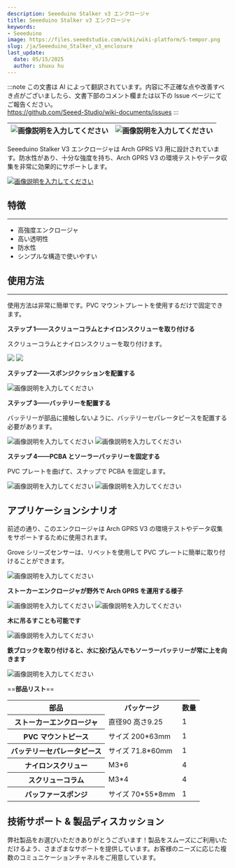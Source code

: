 ```yaml
---
description: Seeeduino Stalker v3 エンクロージャ
title: Seeeduino Stalker v3 エンクロージャ
keywords:
- Seeeduino 
image: https://files.seeedstudio.com/wiki/wiki-platform/S-tempor.png
slug: /ja/Seeeduino_Stalker_v3_enclosure
last_update:
  date: 05/15/2025
  author: shuxu hu
---
```

:::note
この文書は AI によって翻訳されています。内容に不正確な点や改善すべき点がございましたら、文書下部のコメント欄または以下の Issue ページにてご報告ください。  
https://github.com/Seeed-Studio/wiki-documents/issues
:::

|![画像説明を入力してください](https://files.seeedstudio.com/wiki/Seeeduino_Stalker_v3_enclosure/img/IMG_0738.JPG)|![画像説明を入力してください](https://files.seeedstudio.com/wiki/Seeeduino_Stalker_v3_enclosure/img/IMG_0741.JPG)
|---|---|

Seeeduino Stalker V3 エンクロージャは Arch GPRS V3 用に設計されています。防水性があり、十分な強度を持ち、Arch GPRS V3 の環境テストやデータ収集を非常に効果的にサポートします。

[![画像説明を入力してください](https://files.seeedstudio.com/wiki/Seeed-WiKi/docs/images/300px-Get_One_Now_Banner-ragular.png)](https://www.seeedstudio.com/Seeeduino-Stalker-v3-enclosure-p-2419.html)

## 特徴
---
* 高強度エンクロージャ
* 高い透明性
* 防水性
* シンプルな構造で使いやすい

## 使用方法
---
使用方法は非常に簡単です。PVC マウントプレートを使用するだけで固定できます。

**ステップ 1——スクリューコラムとナイロンスクリューを取り付ける**

スクリューコラムとナイロンスクリューを取り付けます。

![](https://files.seeedstudio.com/wiki/Seeeduino_Stalker_v3_enclosure/img/IMG_0762.JPG)
![](https://files.seeedstudio.com/wiki/Seeeduino_Stalker_v3_enclosure/img/IMG_0757.JPG)

**ステップ 2——スポンジクッションを配置する**

![画像説明を入力してください](https://files.seeedstudio.com/wiki/Seeeduino_Stalker_v3_enclosure/img/IMG_0749.JPG)

**ステップ 3——バッテリーを配置する**

バッテリーが部品に接触しないように、バッテリーセパレータピースを配置する必要があります。

![画像説明を入力してください](https://files.seeedstudio.com/wiki/Seeeduino_Stalker_v3_enclosure/img/IMG_0766.JPG)
![画像説明を入力してください](https://files.seeedstudio.com/wiki/Seeeduino_Stalker_v3_enclosure/img/IMG_0750.JPG)

**ステップ 4——PCBA とソーラーバッテリーを固定する**

PVC プレートを曲げて、スナップで PCBA を固定します。

![画像説明を入力してください](https://files.seeedstudio.com/wiki/Seeeduino_Stalker_v3_enclosure/img/IMG_0752.JPG)
![画像説明を入力してください](https://files.seeedstudio.com/wiki/Seeeduino_Stalker_v3_enclosure/img/IMG_0756.JPG)

## アプリケーションシナリオ

前述の通り、このエンクロージャは Arch GPRS V3 の環境テストやデータ収集をサポートするために使用されます。

Grove シリーズセンサーは、リベットを使用して PVC プレートに簡単に取り付けることができます。

![画像説明を入力してください](https://files.seeedstudio.com/wiki/Seeeduino_Stalker_v3_enclosure/img/IMG_0764.JPG)

**ストーカーエンクロージャが野外で Arch GPRS を運用する様子**

![画像説明を入力してください](https://files.seeedstudio.com/wiki/Seeeduino_Stalker_v3_enclosure/img/P50130-115633.jpg)
![画像説明を入力してください](https://files.seeedstudio.com/wiki/Seeeduino_Stalker_v3_enclosure/img/P50130-115712.jpg)

**木に吊るすことも可能です**

![画像説明を入力してください](https://files.seeedstudio.com/wiki/Seeeduino_Stalker_v3_enclosure/img/P50130-120105.jpg)

**鉄ブロックを取り付けると、水に投げ込んでもソーラーバッテリーが常に上を向きます**

![画像説明を入力してください](https://files.seeedstudio.com/wiki/Seeeduino_Stalker_v3_enclosure/img/P50130-120542.jpg)

==**部品リスト**==

<table  cellspacing="0" width="80%">
<tr>
<th scope="col"> 部品
</th>
<th scope="col"> パッケージ
</th>
<th scope="col"> 数量
</th></tr>
<tr>
<th scope="row"> ストーカーエンクロージャ
</th>
<td> 直径90 高さ9.25
</td>
<td> 1
</td></tr>
<tr>
<th scope="row"> PVC マウントピース
</th>
<td> サイズ 200*63mm
</td>
<td> 1
</td></tr>
<tr>
<th scope="row"> バッテリーセパレータピース
</th>
<td> サイズ 71.8*60mm
</td>
<td> 1
</td></tr>
<tr>
<th scope="row"> ナイロンスクリュー
</th>
<td> M3*6
</td>
<td> 4
</td></tr>
<tr>
<th scope="row"> スクリューコラム
</th>
<td> M3*4
</td>
<td> 4
</td></tr>
<tr>
<th scope="row"> バッファースポンジ
</th>
<td> サイズ 70*55*8mm
</td>
<td> 1
</td></tr>
</table>

## 技術サポート & 製品ディスカッション

弊社製品をお選びいただきありがとうございます！製品をスムーズにご利用いただけるよう、さまざまなサポートを提供しています。お客様のニーズに応じた複数のコミュニケーションチャネルをご用意しています。

<div class="button_tech_support_container">
<a href="https://forum.seeedstudio.com/" class="button_forum"></a> 
<a href="https://www.seeedstudio.com/contacts" class="button_email"></a>
</div>

<div class="button_tech_support_container">
<a href="https://discord.gg/eWkprNDMU7" class="button_discord"></a> 
<a href="https://github.com/Seeed-Studio/wiki-documents/discussions/69" class="button_discussion"></a>
</div>